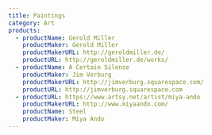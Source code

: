 ```yaml
---
title: Paintings
category: Art
products:
  - productName: Gerold Miller
    productMaker: Gerold Miller
    productMakerURL: http://geroldmiller.de/
    productURL: http://geroldmiller.de/works/
  - productName: A Certain Silence
    productMaker: Jim Verburg
    productMakerURL: http://jimverburg.squarespace.com/
    productURL: http://jimverburg.squarespace.com
  - productURL: https://www.artsy.net/artist/miya-ando
    productMakerURL: http://www.miyaando.com/
    productName: Steel
    productMaker: Miya Ando
---
```

